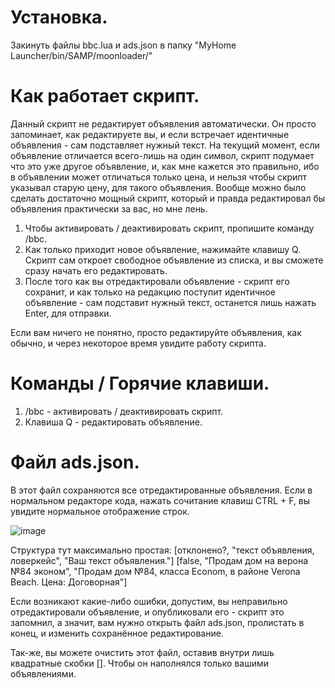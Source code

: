# Установка.
Закинуть файлы bbc.lua и ads.json в папку "MyHome Launcher/bin/SAMP/moonloader/"


# Как работает скрипт.
Данный скрипт не редактирует объявления автоматически. Он просто запоминает, как редактируете вы, и если встречает идентичные объявления - сам подставляет нужный текст.
На текущий момент, если объявление отличается всего-лишь на один символ, скрипт подумает что это уже другое объявление, и, как мне кажется это правильно, ибо в объявлении может отличаться только цена, и нельзя чтобы скрипт указывал старую цену, для такого объявления. Вообще можно было сделать достаточно мощный скрипт, который и правда редактировал бы объявления практически за вас, но мне лень.

1) Чтобы активировать / деактивировать скрипт, пропишите команду /bbc.
2) Как только приходит новое объявление, нажимайте клавишу Q. Скрипт сам откроет свободное объявление из списка, и вы сможете сразу начать его редактировать.
3) После того как вы отредактировали объявление - скрипт его сохранит, и как только на редакцию поступит идентичное объявление - сам подставит нужный текст, останется лишь нажать Enter, для отправки.

Если вам ничего не понятно, просто редактируйте объявления, как обычно, и через некоторое время увидите работу скрипта.


# Команды / Горячие клавиши.
1) /bbc - активировать / деактивировать скрипт.
2) Клавиша Q - редактировать объявление.


# Файл ads.json.
В этот файл сохраняются все отредактированные объявления. Если в нормальном редакторе кода, нажать сочитание клавиш CTRL + F, вы увидите нормальное отображение строк.

![image](https://github.com/ackut/bbc/assets/52998293/a1b83ec8-0779-4b69-b2a3-13c05e00aff9)

Структура тут максимально простая:
[отклонено?, "текст объявления, ловеркейс", "Ваш текст объявления."]
[false, "Продам дом на верона №84 эконом", "Продам дом №84, класса Econom, в районе Verona Beach. Цена: Договорная"]

Если возникают какие-либо ошибки, допустим, вы неправильно отредактировали объявление, и опубликовали его - скрипт это запомнил, а значит, вам нужно открыть файл ads.json, пролистать в конец, и изменить сохранённое редактирование.

Так-же, вы можете очистить этот файл, оставив внутри лишь квадратные скобки []. Чтобы он наполнялся только вашими объявлениями.
